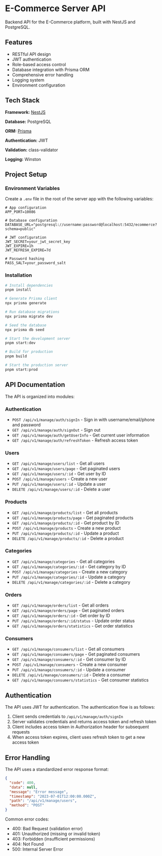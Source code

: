 # E-Commerce Server API

Backend API for the E-Commerce platform, built with NestJS and PostgreSQL.

## Features

- RESTful API design
- JWT authentication
- Role-based access control
- Database integration with Prisma ORM
- Comprehensive error handling
- Logging system
- Environment configuration

## Tech Stack

**Framework:** [NestJS](https://nestjs.com/)

**Database:** PostgreSQL

**ORM:** [Prisma](https://www.prisma.io/)

**Authentication:** JWT

**Validation:** class-validator

**Logging:** Winston

## Project Setup

### Environment Variables

Create a `.env` file in the root of the server app with the following variables:

```
# App configuration
APP_PORT=10086

# Database configuration
DATABASE_URL="postgresql://username:password@localhost:5432/ecommerce?schema=public"

# JWT configuration
JWT_SECRET=your_jwt_secret_key
JWT_EXPIRE=1h
JWT_REFRESH_EXPIRE=7d

# Password hashing
PASS_SALT=your_password_salt
```

### Installation

```bash
# Install dependencies
pnpm install

# Generate Prisma client
npx prisma generate

# Run database migrations
npx prisma migrate dev

# Seed the database
npx prisma db seed

# Start the development server
pnpm start:dev

# Build for production
pnpm build

# Start the production server
pnpm start:prod
```

## API Documentation

The API is organized into modules:

### Authentication

- `POST /api/v1/manage/auth/signIn` - Sign in with username/email/phone and password
- `GET /api/v1/manage/auth/signOut` - Sign out
- `GET /api/v1/manage/auth/getUserInfo` - Get current user information
- `GET /api/v1/manage/auth/refreshToken` - Refresh access token

### Users

- `GET /api/v1/manage/users/list` - Get all users
- `GET /api/v1/manage/users/page` - Get paginated users
- `GET /api/v1/manage/users/:id` - Get user by ID
- `POST /api/v1/manage/users` - Create a new user
- `PUT /api/v1/manage/users/:id` - Update a user
- `DELETE /api/v1/manage/users/:id` - Delete a user

### Products

- `GET /api/v1/manage/products/list` - Get all products
- `GET /api/v1/manage/products/page` - Get paginated products
- `GET /api/v1/manage/products/:id` - Get product by ID
- `POST /api/v1/manage/products` - Create a new product
- `PUT /api/v1/manage/products/:id` - Update a product
- `DELETE /api/v1/manage/products/:id` - Delete a product

### Categories

- `GET /api/v1/manage/categories` - Get all categories
- `GET /api/v1/manage/categories/:id` - Get category by ID
- `POST /api/v1/manage/categories` - Create a new category
- `PUT /api/v1/manage/categories/:id` - Update a category
- `DELETE /api/v1/manage/categories/:id` - Delete a category

### Orders

- `GET /api/v1/manage/orders/list` - Get all orders
- `GET /api/v1/manage/orders/page` - Get paginated orders
- `GET /api/v1/manage/orders/:id` - Get order by ID
- `PUT /api/v1/manage/orders/:id/status` - Update order status
- `GET /api/v1/manage/orders/statistics` - Get order statistics

### Consumers

- `GET /api/v1/manage/consumers/list` - Get all consumers
- `GET /api/v1/manage/consumers/page` - Get paginated consumers
- `GET /api/v1/manage/consumers/:id` - Get consumer by ID
- `POST /api/v1/manage/consumers` - Create a new consumer
- `PUT /api/v1/manage/consumers/:id` - Update a consumer
- `DELETE /api/v1/manage/consumers/:id` - Delete a consumer
- `GET /api/v1/manage/consumers/statistics` - Get consumer statistics

## Authentication

The API uses JWT for authentication. The authentication flow is as follows:

1. Client sends credentials to `/api/v1/manage/auth/signIn`
2. Server validates credentials and returns access token and refresh token
3. Client includes access token in Authorization header for subsequent requests
4. When access token expires, client uses refresh token to get a new access token

## Error Handling

The API uses a standardized error response format:

```json
{
  "code": 400,
  "data": null,
  "message": "Error message",
  "timestamp": "2023-07-01T12:00:00.000Z",
  "path": "/api/v1/manage/users",
  "method": "POST"
}
```

Common error codes:
- 400: Bad Request (validation error)
- 401: Unauthorized (missing or invalid token)
- 403: Forbidden (insufficient permissions)
- 404: Not Found
- 500: Internal Server Error
